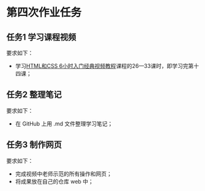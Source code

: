 # 第四次作业任务

## 任务1 学习课程视频

要求如下：
- 学习[HTML和CSS 6小时入门经典视频教程](http://edu.51cto.com/course/course_id-3116.html)课程的26—33课时，即学习完第十四课；

## 任务2 整理笔记

要求如下：
- 在 GitHub 上用 .md 文件整理学习笔记；

## 任务3 制作网页

要求如下：
- 完成视频中老师示范的所有操作和网页；
- 将成果放在自己的仓库 web 中；